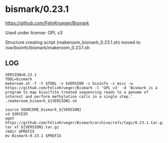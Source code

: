 bismark/0.23.1
========================

<https://github.com/FelixKrueger/Bismark>

Used under license:
GPL v3


Structure creating script (makeroom_bismark_0.23.1.sh) moved to /sw/bioinfo/bismark/makeroom_0.23.1.sh

LOG
---

    VERSION=0.23.1
    TOOL=bismark
    makeroom.sh -f -t $TOOL -v $VERSION -c bioinfo -s misc -w https://github.com/FelixKrueger/Bismark -l 'GPL v3' -d 'Bismark is a program to map bisulfite treated sequencing reads to a genome of interest and perform methylation calls in a single step.'
    ./makeroom_bismark_${VERSION}.sh

    source SOURCEME_bismark_${VERSION}
    cd $SRCDIR
    wget https://github.com/FelixKrueger/Bismark/archive/refs/tags/0.23.1.tar.gz
    tar xf ${VERSION}.tar.gz
    rmdir $PREFIX
    mv Bismark-0.23.1 $PREFIX


